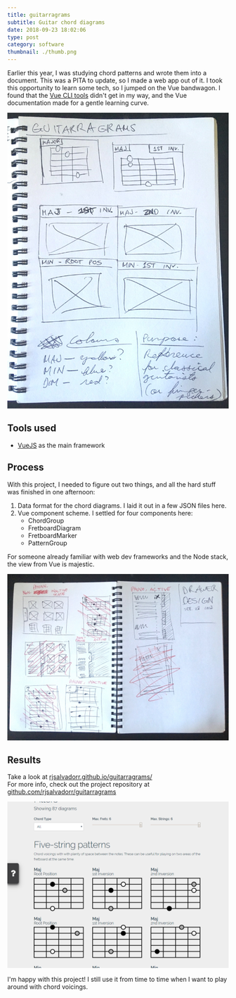 ```yaml
---
title: guitarragrams
subtitle: Guitar chord diagrams
date: 2018-09-23 18:02:06
type: post
category: software
thumbnail: ./thumb.png
---
```


Earlier this year, I was studying chord patterns and wrote them into a document.
This was a PITA to update, so I made a web app out of it. <!-- more --> I took this opportunity to learn some tech, so I jumped on the Vue bandwagon. I found that the [Vue CLI tools](https://cli.vuejs.org/guide/creating-a-project.html) didn't get in my way,
and the Vue documentation made for a gentle learning curve.

![yep yep yep](./sketch-1.jpg "yep yep")

## Tools used

- [VueJS](https://vuejs.org/) as the main framework

## Process

With this project, I needed to figure out two things, and all the hard stuff was finished in one afternoon:

1. Data format for the chord diagrams. I laid it out in a few JSON files here.
1. Vue component scheme. I settled for four components here:
    + ChordGroup
    + FretboardDiagram
    + FretboardMarker
    + PatternGroup

For someone already familiar with web dev frameworks and the Node stack, the view from Vue is majestic.

![yep yep yep](./sketch-2.jpg "yep yep")

## Results

Take a look at [rjsalvadorr.github.io/guitarragrams/](https://rjsalvadorr.github.io/guitarragrams/)  
For more info, check out the project repository at [github.com/rjsalvadorr/guitarragrams](https://github.com/rjsalvadorr/guitarragrams)

![yep yep yep](./snapshot.png "yep yep")

I'm happy with this project! I still use it from time to time when I want to play around with chord voicings.

